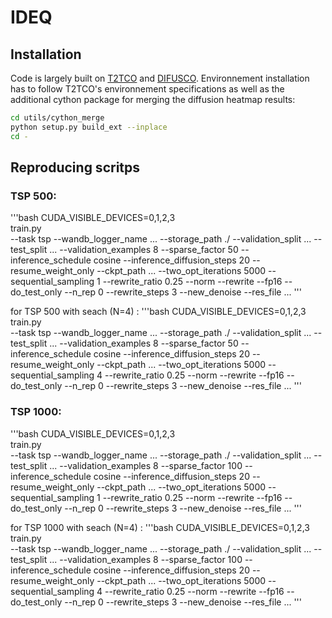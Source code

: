 # IDEQ

## Installation

Code is largely built on [T2TCO](https://github.com/Thinklab-SJTU/T2TCO) and [DIFUSCO](https://github.com/Edward-Sun/DIFUSCO).
Environnement installation has to follow T2TCO's environnement specifications as well as the additional cython package for merging the diffusion heatmap results:

```bash
cd utils/cython_merge
python setup.py build_ext --inplace
cd -
```

## Reproducing scritps

### TSP 500:
'''bash
CUDA_VISIBLE_DEVICES=0,1,2,3  
train.py   
  --task tsp 
  --wandb_logger_name ... 
  --storage_path ./ 
  --validation_split ...
  --test_split ...
  --validation_examples 8 
  --sparse_factor 50 
  --inference_schedule cosine 
  --inference_diffusion_steps 20 
  --resume_weight_only 
  --ckpt_path ... 
  --two_opt_iterations 5000 
  --sequential_sampling 1 
  --rewrite_ratio 0.25 
  --norm 
  --rewrite 
  --fp16 
  --do_test_only 
  --n_rep 0 
  --rewrite_steps 3 
  --new_denoise 
  --res_file ...
'''

for TSP 500 with seach (N=4) :
'''bash
CUDA_VISIBLE_DEVICES=0,1,2,3  
train.py   
  --task tsp 
  --wandb_logger_name ... 
  --storage_path ./ 
  --validation_split ...
  --test_split ...
  --validation_examples 8 
  --sparse_factor 50 
  --inference_schedule cosine 
  --inference_diffusion_steps 20 
  --resume_weight_only 
  --ckpt_path ... 
  --two_opt_iterations 5000 
  --sequential_sampling 4 
  --rewrite_ratio 0.25 
  --norm 
  --rewrite 
  --fp16 
  --do_test_only 
  --n_rep 0 
  --rewrite_steps 3 
  --new_denoise 
  --res_file ...
'''

### TSP 1000:
'''bash
CUDA_VISIBLE_DEVICES=0,1,2,3  
train.py   
  --task tsp 
  --wandb_logger_name ... 
  --storage_path ./ 
  --validation_split ...
  --test_split ...
  --validation_examples 8 
  --sparse_factor 100 
  --inference_schedule cosine 
  --inference_diffusion_steps 20 
  --resume_weight_only 
  --ckpt_path ... 
  --two_opt_iterations 5000 
  --sequential_sampling 1 
  --rewrite_ratio 0.25 
  --norm 
  --rewrite 
  --fp16 
  --do_test_only 
  --n_rep 0 
  --rewrite_steps 3 
  --new_denoise 
  --res_file ...
'''

for TSP 1000 with seach (N=4) :
'''bash
CUDA_VISIBLE_DEVICES=0,1,2,3  
train.py   
  --task tsp 
  --wandb_logger_name ... 
  --storage_path ./ 
  --validation_split ...
  --test_split ...
  --validation_examples 8 
  --sparse_factor 100 
  --inference_schedule cosine 
  --inference_diffusion_steps 20 
  --resume_weight_only 
  --ckpt_path ... 
  --two_opt_iterations 5000 
  --sequential_sampling 4 
  --rewrite_ratio 0.25 
  --norm 
  --rewrite 
  --fp16 
  --do_test_only 
  --n_rep 0 
  --rewrite_steps 3 
  --new_denoise 
  --res_file ...
'''

